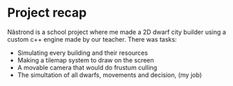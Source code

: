 # Project recap
Nâstrond is a school project where me made a 2D dwarf city builder using a custom c++ engine made by our teacher. There was tasks:
- Simulating every building and their resources
- Making a tilemap system to draw on the screen
- A movable camera that would do frustum culling
- The simultation of all dwarfs, movements and decision, (my job)
